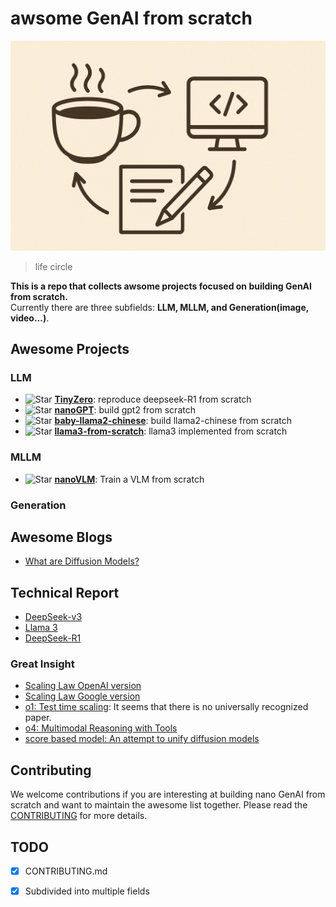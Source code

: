 # awsome GenAI from scratch

![life circle](imgs/image.png)  
>life circle  

**This is a repo that collects awsome projects focused on building GenAI from scratch.**  
Currently there are three subfields: **LLM, MLLM, and Generation(image, video...)**.  

## Awesome Projects

### LLM

- ![Star](https://img.shields.io/github/stars/Jiayi-Pan/TinyZero
) [**TinyZero**](https://github.com/Jiayi-Pan/TinyZero): reproduce deepseek-R1 from scratch
- ![Star](https://img.shields.io/github/stars/karpathy/nanoGPT)  [**nanoGPT**](https://github.com/karpathy/nanoGPT/): build gpt2 from scratch
- ![Star](https://img.shields.io/github/stars/DLLXW/baby-llama2-chinese) [**baby-llama2-chinese**](https://github.com/DLLXW/baby-llama2-chinese): build llama2-chinese from scratch
- ![Star](https://img.shields.io/github/stars/naklecha/llama3-from-scratch) [**llama3-from-scratch**](https://github.com/naklecha/llama3-from-scratch): llama3 implemented from scratch

### MLLM
- ![Star](https://img.shields.io/github/stars/huggingface/nanoVLM
) [**nanoVLM**](https://github.com/huggingface/nanoVLM): Train a VLM from scratch

### Generation

## Awesome Blogs

- [What are Diffusion Models?](https://lilianweng.github.io/posts/2021-07-11-diffusion-models/)

## Technical Report

- [DeepSeek-v3](https://arxiv.org/abs/2412.19437)
- [Llama 3](https://arxiv.org/abs/2407.21783)
- [DeepSeek-R1](https://arxiv.org/abs/2501.12948)

### Great Insight

- [Scaling Law OpenAI version](https://arxiv.org/abs/2001.08361)
- [Scaling Law Google version](https://arxiv.org/abs/2001.08361)
- [o1: Test time scaling](https://openai.com/o1/): It seems that there is no universally recognized paper.
- [o4: Multimodal Reasoning with Tools](https://openai.com/index/introducing-o3-and-o4-mini/)
- [score based model: An attempt to unify diffusion models](https://arxiv.org/abs/2011.13456)

## Contributing

We welcome contributions if you are interesting at building nano GenAI from scratch and want to maintain the awesome list together. Please read the [CONTRIBUTING](CONTRIBUTING.md) for more details.  

## TODO

- [X] CONTRIBUTING.md  
- [X] Subdivided into multiple fields

